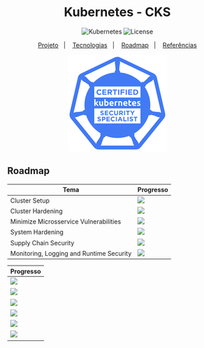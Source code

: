 <h1 align="center">Kubernetes - CKS</h1>

<p align="center">
  <img alt="Kubernetes" src="https://img.shields.io/static/v1?label=Kubernetes&message=Monitoring&color=8257E5&labelColor=000000"  />
  <img alt="License" src="https://img.shields.io/static/v1?label=license&message=MIT&color=49AA26&labelColor=000000">
</p>

<p align="center">
  <a href="#-projeto">Projeto</a>&nbsp;&nbsp;&nbsp;|&nbsp;&nbsp;&nbsp;
  <a href="#-tecnologias">Tecnologias</a>&nbsp;&nbsp;&nbsp;|&nbsp;&nbsp;&nbsp;
  <a href="#-roadmap">Roadmap</a>&nbsp;&nbsp;&nbsp;|&nbsp;&nbsp;&nbsp;
  <a href="#-referências">Referências</a>
</p>

<p align="center">
  <img alt="CKS" src="data/cks.png">
</p>

## Roadmap

| Tema | Progresso |
|---|---|
| Cluster Setup | ![](https://geps.dev/progress/25) |
| Cluster Hardening | ![](https://geps.dev/progress/0) |
| Minimize Microsservice Vulnerabilities | ![](https://geps.dev/progress/0) |
| System Hardening | ![](https://geps.dev/progress/0) |
| Supply Chain Security | ![](https://geps.dev/progress/0) |
| Monitoring, Logging and Runtime Security | ![](https://geps.dev/progress/0) |

| Progresso |
| --- |
| ![](https://progress-bar.dev/25/?title=ClusterSetup) |
| ![](https://progress-bar.dev/0/?title=ClusterHardening) |
| ![](https://progress-bar.dev/0/?title=MinimizeMicrosserviceVulnerabilities) |
| ![](https://progress-bar.dev/0/?title=SystemHardening) |
| ![](https://progress-bar.dev/0/?title=SupplyChainSecurity) |
| ![](https://progress-bar.dev/0/?title=MonitoringLoggingandRuntimeSecurity) |